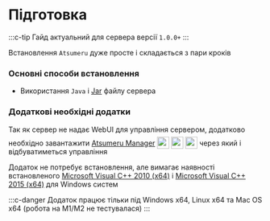 # Підготовка

:::c-tip
Гайд актуальний для сервера версії `1.0.0+`
:::

Встановлення `Atsumeru` дуже просте і складається з пари кроків
### Основні способи встановлення

- Використання `Java` і [Jar](./jar.md) файлу сервера

### Додаткові необхідні додатки

Так як сервер не надає WebUI для управління сервером, додатково необхідно завантажити [Atsumeru Manager](https://github.com/AtsumeruDev/AtsumeruManager) <img style="position: relative; top: 6px;" width="24" height="24" src="/assets/media/icons/windows.png"> <img style="position: relative; top: 6px;" width="24" height="24" src="/assets/media/icons/penguin.png"> <img style="position: relative; top: 6px;" width="24" height="24" src="/assets/media/icons/apple.png"> через який і відбуватиметься управління


Додаток не потребує встановлення, але вимагає наявності встановленого [Microsoft Visual C++ 2010 (x64)](https://www.microsoft.com/ru-ru/download/details.aspx?id=26999) і [Microsoft Visual C++ 2015 (x64)](https://www.microsoft.com/ru-ru/download/details.aspx?id=53840) для Windows систем

:::c-danger
Додаток працює тільки під Windows x64, Linux x64 та Mac OS x64 (робота на M1/M2 не тестувалася)
:::